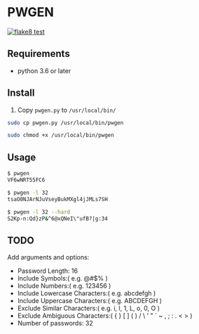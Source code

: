 # PWGEN

[![flake8 test](https://github.com/shaxraman/pwgen/actions/workflows/flake8.yaml/badge.svg)](https://github.com/shaxraman/pwgen/actions/workflows/flake8.yaml)

## Requirements

- python 3.6 or later

## Install

1. Copy `pwgen.py` to `/usr/local/bin/`

```bash
sudo cp pwgen.py /usr/local/bin/pwgen
```

```bash
sudo chmod +x /usr/local/bin/pwgen
```

## Usage

```bash
$ pwgen
VF6wNRT55FC6
```

```bash
$ pwgen -l 32
tsaO0NJArNJuVseyBukMXgl4jJMLs7SH
```

```bash
$ pwgen -l 32 --hard
S2Kp-n:Qd}zP&^6@xQNeI\"ufB?|g:34
```

## TODO

Add arguments and options:

- Password Length: 16
- Include Symbols:( e.g. @#$% )
- Include Numbers:( e.g. 123456 )
- Include Lowercase Characters:( e.g. abcdefgh )
- Include Uppercase Characters:( e.g. ABCDEFGH )
- Exclude Similar Characters:( e.g. i, l, 1, L, o, 0, O )
- Exclude Ambiguous Characters:( { } [ ] ( ) / \ ' " ` ~ , ; : . < > )
- Number of passwords: 32
